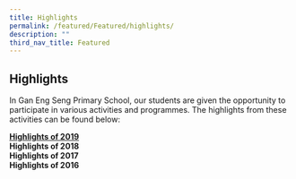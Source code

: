 ```yaml
---
title: Highlights
permalink: /featured/Featured/highlights/
description: ""
third_nav_title: Featured
---
```

## Highlights

In Gan Eng Seng Primary School, our students are given the opportunity to participate in various activities and programmes. The highlights from these activities can be found below:

**[Highlights of 2019](/highlights-2019/2019/)**<br>
**Highlights of 2018**<br>
**Highlights of 2017**<br>
**Highlights of 2016**